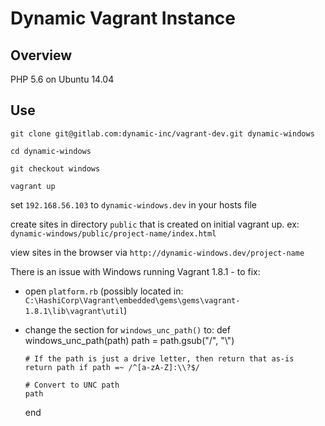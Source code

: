 # Dynamic Vagrant Instance

## Overview

PHP 5.6 on Ubuntu 14.04

## Use

`git clone git@gitlab.com:dynamic-inc/vagrant-dev.git dynamic-windows`

`cd dynamic-windows` 

`git checkout windows`

`vagrant up`

set `192.168.56.103` to `dynamic-windows.dev` in your hosts file

create sites in directory `public`  that is created on initial vagrant up. ex: `dynamic-windows/public/project-name/index.html`

view sites in the browser via `http://dynamic-windows.dev/project-name`

There is an issue with Windows running Vagrant 1.8.1 - to fix:
- open `platform.rb` (possibly located in: `C:\HashiCorp\Vagrant\embedded\gems\gems\vagrant-1.8.1\lib\vagrant\util`)
- change the section for `windows_unc_path()` to:
	def windows_unc_path(path)
      path = path.gsub("/", "\\")

      # If the path is just a drive letter, then return that as-is
      return path if path =~ /^[a-zA-Z]:\\?$/

      # Convert to UNC path
      path
    end
